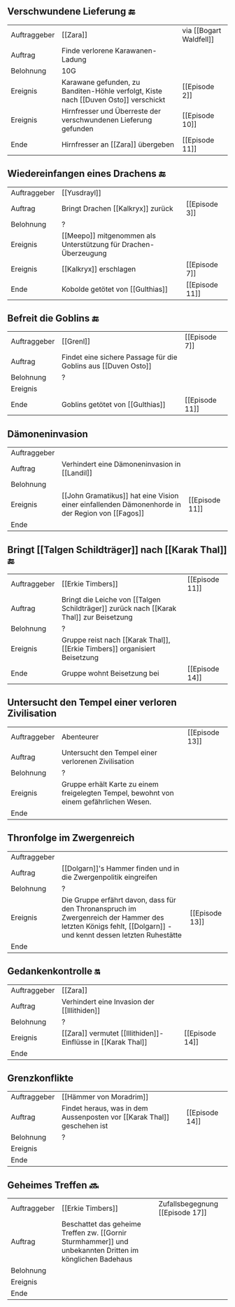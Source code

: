
## Verschwundene Lieferung 🔚

|              |   |   |
|--------------|---|---|
| Auftraggeber | [[Zara]] | via [[Bogart Waldfell]] |
| Auftrag      | Finde verlorene Karawanen-Ladung | |
| Belohnung    | 10G | |
| Ereignis     | Karawane gefunden, zu Banditen-Höhle verfolgt, Kiste nach [[Duven Osto]] verschickt | [[Episode 2]] |
| Ereignis     | Hirnfresser und Überreste der verschwundenen Lieferung gefunden | [[Episode 10]] | 
| Ende         | Hirnfresser an [[Zara]] übergeben | [[Episode 11]] |

## Wiedereinfangen eines Drachens 🔚

|              |   |   |
|--------------|---|---|
| Auftraggeber | [[Yusdrayl]] |  |
| Auftrag      | Bringt Drachen [[Kalkryx]] zurück | [[Episode 3]]|
| Belohnung    | ? | |
| Ereignis     | [[Meepo]] mitgenommen als Unterstützung für Drachen-Überzeugung | |
| Ereignis     | [[Kalkryx]] erschlagen | [[Episode 7]]|
| Ende         | Kobolde getötet von [[Gulthias]] | [[Episode 11]] |

## Befreit die Goblins 🔚

|              |   |   |
|--------------|---|---|
| Auftraggeber | [[Grenl]] |  [[Episode 7]]|
| Auftrag      | Findet eine sichere Passage für die Goblins aus [[Duven Osto]] | |
| Belohnung    | ? | |
| Ereignis     | | |
| Ende         | Goblins getötet von [[Gulthias]] | [[Episode 11]] |


## Dämoneninvasion

|              |   |   |
|--------------|---|---|
| Auftraggeber |  |  |
| Auftrag      | Verhindert eine Dämoneninvasion in [[Landil]] | |
| Belohnung    |  | |
| Ereignis     | [[John Gramatikus]] hat eine Vision einer einfallenden Dämonenhorde in der Region von [[Fagos]] | [[Episode 11]] |
| Ende         |  |  |


## Bringt [[Talgen Schildträger]] nach [[Karak Thal]] 🔚

|              |   |   |
|--------------|---|---|
| Auftraggeber | [[Erkie Timbers]] | [[Episode 11]] |
| Auftrag      | Bringt die Leiche von [[Talgen Schildträger]] zurück nach [[Karak Thal]] zur Beisetzung | |
| Belohnung    | ? | |
| Ereignis     | Gruppe reist nach [[Karak Thal]], [[Erkie Timbers]] organisiert Beisetzung | |
| Ende         | Gruppe wohnt Beisetzung bei | [[Episode 14]] |


## Untersucht den Tempel einer verloren Zivilisation

|              |   |   |
|--------------|---|---|
| Auftraggeber | Abenteurer | [[Episode 13]] |
| Auftrag      | Untersucht den Tempel einer verlorenen Zivilisation | |
| Belohnung    | ? | |
| Ereignis     | Gruppe erhält Karte zu einem freigelegten Tempel, bewohnt von einem gefährlichen Wesen. | |
| Ende         |  |  |


## Thronfolge im Zwergenreich

|              |   |   |
|--------------|---|---|
| Auftraggeber |   |   |
| Auftrag      | [[Dolgarn]]'s Hammer finden und in die Zwergenpolitik eingreifen | |
| Belohnung    | ? | |
| Ereignis     | Die Gruppe erfährt davon, dass für den Thronanspruch im Zwergenreich der Hammer des letzten Königs fehlt, [[Dolgarn]] - und kennt dessen letzten Ruhestätte | [[Episode 13]] |
| Ende         | | |


## Gedankenkontrolle 🔛

|              |   |   |
|--------------|---|---|
| Auftraggeber | [[Zara]] |  |
| Auftrag      | Verhindert eine Invasion der [[Illithiden]] | |
| Belohnung    | ? | |
| Ereignis     | [[Zara]] vermutet [[Illithiden]]-Einflüsse in [[Karak Thal]] | [[Episode 14]] |
| Ende         |  |  |


## Grenzkonflikte

|              |   |   |
|--------------|---|---|
| Auftraggeber | [[Hämmer von Moradrim]] |  |
| Auftrag      | Findet heraus, was in dem Aussenposten vor [[Karak Thal]] geschehen ist | [[Episode 14]] |
| Belohnung    | ? | |
| Ereignis     | | |
| Ende         | | |



## Geheimes Treffen 🔜

|              |   |   |
|--------------|---|---|
| Auftraggeber | [[Erkie Timbers]] | Zufallsbegegnung [[Episode 17]] |
| Auftrag      | Beschattet das geheime Treffen zw. [[Gornir Sturmhammer]] und unbekannten Dritten im könglichen Badehaus | |
| Belohnung    |  | |
| Ereignis     |  | |
| Ende         |  |  |
